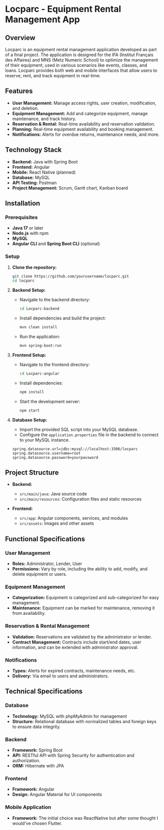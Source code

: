 # Locparc - Equipment Rental Management App

## Overview

Locparc is an equipment rental management application developed as part of a final project. The application is designed for the IFA (Institut Français des Affaires) and MNS (Metz Numeric School) to optimize the management of their equipment, used in various scenarios like events, classes, and loans. Locparc provides both web and mobile interfaces that allow users to reserve, rent, and track equipment in real-time.

## Features

- **User Management:** Manage access rights, user creation, modification, and deletion.
- **Equipment Management:** Add and categorize equipment, manage maintenance, and track history.
- **Reservation & Rental:** Real-time availability and reservation validation.
- **Planning:** Real-time equipment availability and booking management.
- **Notifications:** Alerts for overdue returns, maintenance needs, and more.

## Technology Stack

- **Backend:** Java with Spring Boot
- **Frontend:** Angular
- **Mobile:** React Native (planned)
- **Database:** MySQL
- **API Testing:** Postman
- **Project Management:** Scrum, Gantt chart, Kanban board

## Installation

### Prerequisites

- **Java 17** or later
- **Node.js** with npm
- **MySQL**
- **Angular CLI** and **Spring Boot CLI** (optional)

### Setup

1. **Clone the repository:**

    ```bash
    git clone https://github.com/yourusername/locparc.git
    cd locparc
    ```

2. **Backend Setup:**

    - Navigate to the backend directory:

      ```bash
      cd Locparc-backend
      ```

    - Install dependencies and build the project:

      ```bash
      mvn clean install
      ```

    - Run the application:

      ```bash
      mvn spring-boot:run
      ```

3. **Frontend Setup:**

    - Navigate to the frontend directory:

      ```bash
      cd Locparc-angular
      ```

    - Install dependencies:

      ```bash
      npm install
      ```

    - Start the development server:

      ```bash
      npm start
      ```

4. **Database Setup:**

    - Import the provided SQL script into your MySQL database.
    - Configure the `application.properties` file in the backend to connect to your MySQL instance.

    ```properties
    spring.datasource.url=jdbc:mysql://localhost:3306/locparc
    spring.datasource.username=root
    spring.datasource.password=yourpassword
    ```

## Project Structure

- **Backend:**
  - `src/main/java`: Java source code
  - `src/main/resources`: Configuration files and static resources

- **Frontend:**
  - `src/app`: Angular components, services, and modules
  - `src/assets`: Images and other assets

## Functional Specifications

### User Management

- **Roles:** Administrator, Lender, User
- **Permissions:** Vary by role, including the ability to add, modify, and delete equipment or users.

### Equipment Management

- **Categorization:** Equipment is categorized and sub-categorized for easy management.
- **Maintenance:** Equipment can be marked for maintenance, removing it from availability.

### Reservation & Rental Management

- **Validation:** Reservations are validated by the administrator or lender.
- **Contract Management:** Contracts include start/end dates, user information, and can be extended with administrator approval.

### Notifications

- **Types:** Alerts for expired contracts, maintenance needs, etc.
- **Delivery:** Via email to users and administrators.

## Technical Specifications

### Database

- **Technology:** MySQL with phpMyAdmin for management
- **Structure:** Relational database with normalized tables and foreign keys to ensure data integrity.

### Backend

- **Framework:** Spring Boot
- **API:** RESTful API with Spring Security for authentication and authorization.
- **ORM:** Hibernate with JPA

### Frontend

- **Framework:** Angular
- **Design:** Angular Material for UI components

### Mobile Application

- **Framework:** The initial choice was ReactNative but after some thought I would've chosen Flutter.
